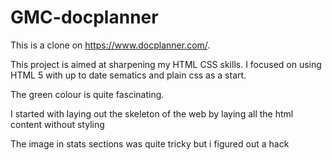 # GMC-docplanner

This is a clone on https://www.docplanner.com/.

This project is aimed at sharpening my HTML CSS skills.
I focused on using HTML 5 with up to date sematics and plain css as a start.

The green colour is quite fascinating. 

I started with laying out the skeleton of the web by laying all the html content without styling

The image in stats sections was quite tricky but i figured out a hack
